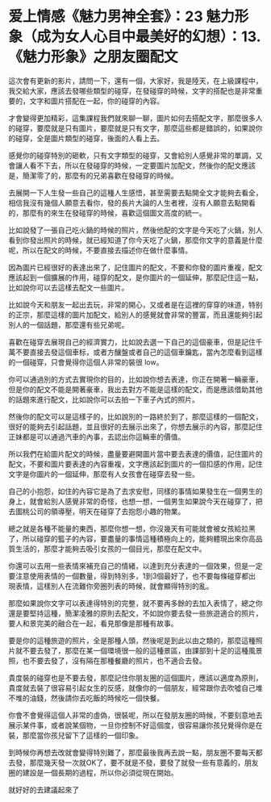 # 爱上情感《魅力男神全套》：23 魅力形象（成为女人心目中最美好的幻想）：13.《魅力形象》之朋友圈配文

這次會有更新的影片，請問一下，還有一個，大家好，我是陸天，在上級課程中，我交給大家，應該去發哪些類型的碰穿，在發碰穿的時候，文字的搭配也是非常重要的，文字和圖片搭配在一起，你的碰穿的內容。

才會變得更加精彩，這集課程我們就來聊一聊，圖片如何去搭配文字，那麼很多人的碰穿，要麼就是只有圖片，要麼就是只有文字，那麼這些都是錯誤的，如果說你的碰穿，全是圖片類型的碰穿，後面的人看上去。

感覺你的碰穿特別的砸軟，只有文字類型的碰穿，又會給別人感覺非常的單調，又會讓人看不下去，所以在發碰穿的時候，一定要圖片加配文，然後你的配文應該是，簡潔零了的，那麼有的兄弟喜歡在發碰穿的時候。

去展開一下人生發一些自己的這種人生感悟，甚至需要去點開全文才能夠去看全，相信我沒有幾個人願意去看你，發的長片大論的人生者裡，沒有人願意去點開看的，那麼有的來生在發碰穿的時候，喜歡這個圖文高度的統一。

比如說發了一張自己吃火鍋的時候的照片，然後他配的文字是今天吃了火鍋，別人看到你發出照片的時候，就已經知道了你今天吃了火鍋，那麼你文字的意義是什麼呢，所以在配文的時候，不要直接去描述你在做什麼事情。

因為圖片已經很好的表達出來了，記住圖片的配文，不要和你發的圖片重複，配文應該起到一個擴展的作用，碰穿的配文，是你圖片的一個延伸，那麼記住這一點，比如說你可以去這樣去配文一些圖片。

比如說今天和朋友一起出去玩，非常的開心，又或者是在這裡的穿穿的味道，特别的正宗，那麼這樣的圖片加配文，給別人的感覺就會非常的豐富，而且還能夠引起別人的一個話題，那麼還有些兄弟呢。

喜歡在碰穿去展現自己的經濟實力，比如說去選一下自己的這個豪車，但是記住千萬不要直接去發這個車标，或者方釀盤或者自己的這個車鑰匙，當內怎麼看到這樣的一個碰穿，只會覺得你這個人非常的裝很 low。

你可以通過別的方式去實現你的目的，比如說你想去表達，你正在開著一輛豪車，但是你的配文不能是開著豪車，我出去對方不能是這樣的配文，而是應該借助其他的話題來進行配文，比如說你可以去拍一下車子內式的照片。

然後你的配文可以是這樣子的，比如說別的一路終於到了，那麼這樣的一個配文，很好的能夠去引起話題，並且很好的去展示出來了，你想去展示的內容，那麼記住正妹都是可以通過汽車的內事，去認出你這輛車的價值。

所以我們在給圖片配文的時候，盡量要避開圖片當中要去表達的價值，記住圖片的配文，不要和圖片要表達的內容重複，文字應該起到圖片的一個扣感的作用，記住文字是你圖片的一個延伸，那麼有人女孩會在碰穿去發一些。

自己的小抱怨，如住的內容它是為了去求安慰，同樣的事情如果發生在一個男生的身上，就會給別人感覺非常的奇怪，也想一想，一個男生如果說今天在碰穿了，把去圖桃公司的領導壓，明天在碰穿了去抱怨小趣的物業。

總之就是各種不能量的東西，那麼你想一想，你沒幾天有可能就會被女孩給拉黑了，所以碰穿的籃子的內容，要盡量的事情這種積極向上的，能夠體現出來你高品質生活的，那麼才能夠去吸引女孩的一個目光，那麼在配文中。

你還可以去用一些表情來補充自己的情緒，以達到充分表達的一個效果，但是一定要注意使用表情的一個數量，得到特別多，1到3個最好了，也不要每條碰穿都出現表情，這樣別人在流難你旁圈列表的時候，就會顯得特別的亂。

那麼如果說你文字可以表達得特別的完整，就不要再多餘的去加入表情了，總之你還是要堅持這種，簡潔凌雅的原則去配文，不如說你要去發一些旅遊適合的照片，要人和景完美的融合在一起，看見那像是那種有故事。

要是你的這種旅遊的照片，全是那種人頭，然後呢是到此以由之類的，那麼這種照片就不要去發了，那麼在某一個環境很一般的這種景區，由課部到十足的這種風景照，也不要去發了，沒有隔在那種餐廳的照片，也不適合去發。

貴度裝的碰穿也是不要去發，那麼記住你朋友圈的這個圖片，應該以適度為原則，貴度就去裝了很容易引起女生的反感，就像你的一個朋友，經常跟你去吹噓自己堆不堆的油錢，然後請你去吃飯的時候吃一個快餐。

你會不會覺得這個人非常的虛偽，很裝呢，所以在發朋友圈的時候，不要刻意地去展示某件事，或者說某個物，一旦你控制不好這個度，很容易讓你孩兒覺得你是在裝，那麼當你孩兒留下了這樣的一個印象。

到時候你再想去改就會變得特別難了，那麼最後我再去說一點，朋友圈不要每天都去發，那麼幾天發一次就OK了，要不就是不發，要發了就發一些有意義的，朋友圈的建設是一個長期的過程，所以你必須從現在開始。

就好好的去建議起來了